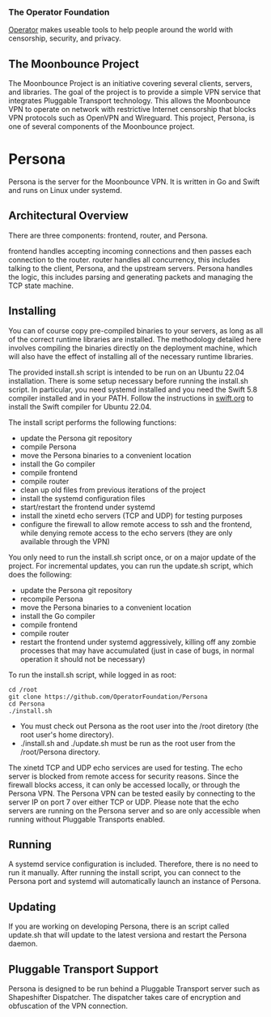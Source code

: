### The Operator Foundation

[Operator](https://operatorfoundation.org) makes useable tools to help people around the world with censorship, security, and privacy.

## The Moonbounce Project
The Moonbounce Project is an initiative covering several clients, servers, and libraries. The goal of the project is to provide a simple VPN service that integrates
Pluggable Transport technology. This allows the Moonbounce VPN to operate on network with restrictive Internet censorship that blocks VPN protocols such as OpenVPN
and Wireguard. This project, Persona, is one of several components of the Moonbounce project.

# Persona

Persona is the server for the Moonbounce VPN. It is written in Go and Swift and runs on Linux under systemd.

## Architectural Overview

There are three components: frontend, router, and Persona.

frontend handles accepting incoming connections and then passes each connection to the router.
router handles all concurrency, this includes talking to the client, Persona, and the upstream servers.
Persona handles the logic, this includes parsing and generating packets and managing the TCP state machine.

## Installing

You can of course copy pre-compiled binaries to your servers, as long as all of the correct runtime libraries are installed.
The methodology detailed here involves compiling the binaries directly on the deployment machine, which will also have
the effect of installing all of the necessary runtime libraries.

The provided install.sh script is intended to be run on an Ubuntu 22.04 installation. There is some setup necessary before running the install.sh script.
In particular, you need systemd installed and you need the Swift 5.8 compiler installed and in your PATH. Follow the instructions in [swift.org](https://swift.org/)
to install the Swift compiler for Ubuntu 22.04.

The install script performs the following functions:
- update the Persona git repository
- compile Persona
- move the Persona binaries to a convenient location
- install the Go compiler
- compile frontend
- compile router
- clean up old files from previous iterations of the project
- install the systemd configuration files
- start/restart the frontend under systemd
- install the xinetd echo servers (TCP and UDP) for testing purposes
- configure the firewall to allow remote access to ssh and the frontend, while denying remote access to the echo servers (they are only available through the VPN)

You only need to run the install.sh script once, or on a major update of the project. For incremental updates, you can run the update.sh script, which does the following:
- update the Persona git repository
- recompile Persona
- move the Persona binaries to a convenient location
- install the Go compiler
- compile frontend
- compile router
- restart the frontend under systemd aggressively, killing off any zombie processes that may have accumulated (just in case of bugs, in normal operation it should not be necessary)

To run the install.sh script, while logged in as root:
```
cd /root
git clone https://github.com/OperatorFoundation/Persona
cd Persona
./install.sh
```

* You must check out Persona as the root user into the /root diretory (the root user's home directory).
* ./install.sh and ./update.sh must be run as the root user from the /root/Persona directory.

The xinetd TCP and UDP echo services are used for testing. The echo server is blocked from remote access for security
reasons. Since the firewall blocks access, it can only be accessed locally, or through the Persona VPN. The Persona VPN
can be tested easily by connecting to the server IP on port 7 over either TCP or UDP. Please note that the echo servers are running on the Persona server and so are only
accessible when running without Pluggable Transports enabled.

## Running

A systemd service configuration is included. Therefore, there is no need to run it manually. After running the install
script, you can connect to the Persona port and systemd will automatically launch an instance of Persona.

## Updating

If you are working on developing Persona, there is an script called update.sh that will update to the latest
versiona and restart the Persona daemon.

## Pluggable Transport Support

Persona is designed to be run behind a Pluggable Transport server such as Shapeshifter Dispatcher. The dispatcher
takes care of encryption and obfuscation of the VPN connection.

